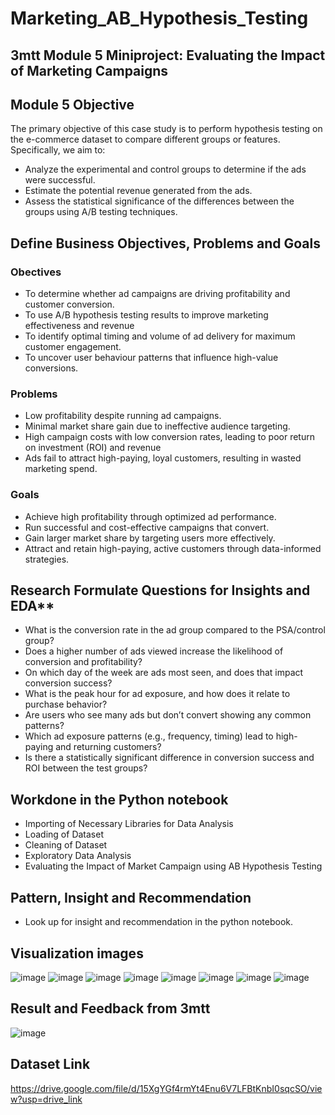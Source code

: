 # Marketing_AB_Hypothesis_Testing

## 3mtt Module 5 Miniproject: Evaluating the Impact of Marketing Campaigns

## **Module 5 Objective** 
The primary objective of this case study is to perform hypothesis testing on the e-commerce dataset to compare different groups or features. Specifically, we aim to:
- Analyze the experimental and control groups to determine if the ads were successful.
- Estimate the potential revenue generated from the ads.
- Assess the statistical significance of the differences between the groups using A/B testing techniques.

## Define Business Objectives, Problems and Goals
### Obectives
- To determine whether ad campaigns are driving profitability and customer conversion.
- To use A/B hypothesis testing results to improve marketing effectiveness and revenue
- To identify optimal timing and volume of ad delivery for maximum customer engagement.
- To uncover user behaviour patterns that influence high-value conversions.

### Problems
- Low profitability despite running ad campaigns.
- Minimal market share gain due to ineffective audience targeting.
- High campaign costs with low conversion rates, leading to poor return on investment (ROI) and revenue
- Ads fail to attract high-paying, loyal customers, resulting in wasted marketing spend.

### Goals
- Achieve high profitability through optimized ad performance.
- Run successful and cost-effective campaigns that convert.
- Gain larger market share by targeting users more effectively.
- Attract and retain high-paying, active customers through data-informed strategies.

## Research Formulate Questions for Insights and EDA**
- What is the conversion rate in the ad group compared to the PSA/control group?
- Does a higher number of ads viewed increase the likelihood of conversion and profitability?
- On which day of the week are ads most seen, and does that impact conversion success?
- What is the peak hour for ad exposure, and how does it relate to purchase behavior?
- Are users who see many ads but don’t convert showing any common patterns?
- Which ad exposure patterns (e.g., frequency, timing) lead to high-paying and returning customers?
- Is there a statistically significant difference in conversion success and ROI between the test groups?

## Workdone in the Python notebook
- Importing of Necessary Libraries for Data Analysis
- Loading of Dataset
- Cleaning of Dataset
- Exploratory Data Analysis
- Evaluating the Impact of Market Campaign using AB Hypothesis Testing

## Pattern, Insight and Recommendation
- Look up for insight and recommendation in the python notebook.

## Visualization images
![image](https://github.com/user-attachments/assets/f279a0ef-e965-4bc1-8cb2-666d032a64e5)
![image](https://github.com/user-attachments/assets/cc1d4a60-549c-42cd-bb6b-6eac3dc34524)
![image](https://github.com/user-attachments/assets/ffa2a90f-12fe-48da-9078-1f329070bfb9)
![image](https://github.com/user-attachments/assets/943e0d68-bb73-421f-a2b5-cf73e354249e)
![image](https://github.com/user-attachments/assets/2716114e-be4f-4fc3-8be0-44f84de1de34)
![image](https://github.com/user-attachments/assets/ee69ba52-9b96-40bb-bf49-b419000e78d5)
![image](https://github.com/user-attachments/assets/42f9b415-5ded-46f4-a9e7-27a8cf25199d)
![image](https://github.com/user-attachments/assets/6f565bf9-d216-4091-939f-3eee1944a074)


## Result and Feedback from 3mtt
![image](https://github.com/user-attachments/assets/ea2ac846-faf6-4474-84a5-0341f26ab367)

## Dataset Link
https://drive.google.com/file/d/15XgYGf4rmYt4Enu6V7LFBtKnbI0sqcSO/view?usp=drive_link








